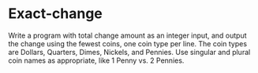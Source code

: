 # Exact-change
Write a program with total change amount as an integer input, and output the change using the fewest coins, one coin type per line. The coin types are Dollars, Quarters, Dimes, Nickels, and Pennies. Use singular and plural coin names as appropriate, like 1 Penny vs. 2 Pennies.
